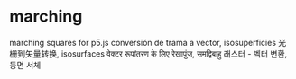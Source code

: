 # marching
marching squares for p5.js
conversión de trama a vector, isosuperficies
光栅到矢量转换, isosurfaces
वेक्टर रूपांतरण के लिए रेखापुंज, समद्विबाहु
래스터 - 벡터 변환, 등면 서체

